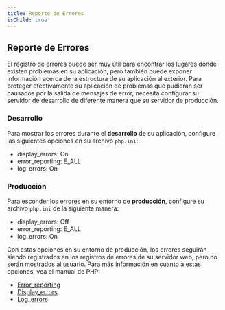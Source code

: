 ```yaml
---
title: Reporte de Errores 
isChild: true
---
```


## Reporte de Errores

El registro de errores puede ser muy útil para encontrar los lugares donde existen problemas en su aplicación, pero también puede exponer información acerca de la estructura de su aplicación al exterior. Para proteger efectivamente su aplicación de problemas que pudieran ser causados por la salida de mensajes de error, necesita configurar su servidor de desarrollo de diferente manera que su servidor de producción.

### Desarrollo

Para mostrar los errores durante el **desarrollo** de su aplicación, configure las siguientes opciones en su archivo `php.ini`:

- display_errors: On
- error_reporting: E_ALL
- log_errors: On

### Producción

Para esconder los errores en su entorno de **producción**, configure su archivo `php.ini` de la siguiente manera:

- display_errors: Off
- error_reporting: E_ALL
- log_errors: On

Con estas opciones en su entorno de producción, los errores seguirán siendo registrados en los registros de errores de su servidor web, pero no serán mostrados al usuario. Para más información en cuanto a estas opciones, vea el manual de PHP:

* [Error_reporting](http://www.php.net/manual/es/errorfunc.configuration.php#ini.error-reporting)
* [Display_errors](http://www.php.net/manual/es/errorfunc.configuration.php#ini.display-errors)
* [Log_errors](http://www.php.net/manual/es/errorfunc.configuration.php#ini.log-errors)
